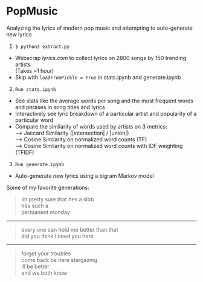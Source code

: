 # PopMusic

Analyzing the lyrics of modern pop music and attempting to auto-generate new lyrics  

1. `$ python3 extract.py`

* Webscrap _lyrics.com_ to collect lyrics on 2800 songs by 150 trending artists  
(Takes ~1 hour)  
* Skip with `loadFromPickle = True` in stats.ipynb and generate.ipynb

2. `Run stats.ipynb`

* See stats like the average words per song and the most frequent words and phrases in song titles and lyrics  
* Interactively see lyric breakdown of a particular artist and popularity of a particular word  
* Compare the similarity of words used by artists on 3 metrics:  
        --> Jaccard Similarity (|intersection| / |union|)  
        --> Cosine Similarity on normalized word counts (TF)  
        --> Cosine Similarity on normalized word counts with IDF weighting (TFIDF)  

3. `Run generate.ipynb`

* Auto-generate new lyrics using a bigram Markov model  

Some of my favorite generations:  

> im pretty sure that hes a slob  
hes such a   
permanent monday  

-----  

> every one can hold me better than that  
did you think i need you here  
 
-----  

> forget your troubles  
come back be here stargazing   
ill be better  
and we both know 
